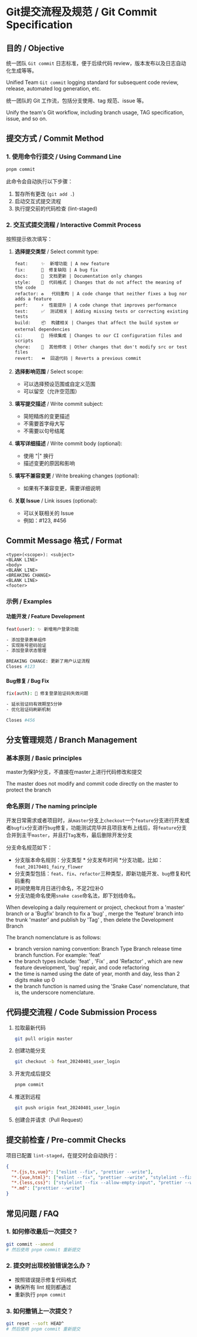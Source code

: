 # Git提交流程及规范 / Git Commit Specification

## 目的 / Objective

统一团队 `Git commit`
日志标准，便于后续代码 review，版本发布以及日志自动化生成等等。

Unified Team `Git commit` logging standard for subsequent code review, release,
automated log generation, etc.

统一团队的 Git 工作流，包括分支使用、tag 规范、issue 等。

Unify the team's Git workflow, including branch usage, TAG specification, issue,
and so on.

## 提交方式 / Commit Method

### 1. 使用命令行提交 / Using Command Line

```bash
pnpm commit
```

此命令会自动执行以下步骤：

1. 暂存所有更改 (`git add .`)
2. 启动交互式提交流程
3. 执行提交前的代码检查 (lint-staged)

### 2. 交互式提交流程 / Interactive Commit Process

按照提示依次填写：

1. **选择提交类型** / Select commit type:

   ```
   feat:     ✨  新增功能 | A new feature
   fix:      🐛  修复缺陷 | A bug fix
   docs:     📝  文档更新 | Documentation only changes
   style:    💄  代码格式 | Changes that do not affect the meaning of the code
   refactor: ♻️   代码重构 | A code change that neither fixes a bug nor adds a feature
   perf:     ⚡️  性能提升 | A code change that improves performance
   test:     ✅  测试相关 | Adding missing tests or correcting existing tests
   build:    📦️  构建相关 | Changes that affect the build system or external dependencies
   ci:       🎡  持续集成 | Changes to our CI configuration files and scripts
   chore:    🔨  其他修改 | Other changes that don't modify src or test files
   revert:   ⏪️  回退代码 | Reverts a previous commit
   ```

2. **选择影响范围** / Select scope:

   - 可以选择预设范围或自定义范围
   - 可以留空（允许空范围）

3. **填写提交描述** / Write commit subject:

   - 简短精炼的变更描述
   - 不需要首字母大写
   - 不需要以句号结尾

4. **填写详细描述** / Write commit body (optional):

   - 使用 "|" 换行
   - 描述变更的原因和影响

5. **填写不兼容变更** / Write breaking changes (optional):

   - 如果有不兼容变更，需要详细说明

6. **关联 Issue** / Link issues (optional):
   - 可以关联相关的 Issue
   - 例如：#123, #456

## Commit Message 格式 / Format

```
<type>(<scope>): <subject>
<BLANK LINE>
<body>
<BLANK LINE>
<BREAKING CHANGE>
<BLANK LINE>
<footer>
```

### 示例 / Examples

#### 功能开发 / Feature Development

```bash
feat(user): ✨ 新增用户登录功能

- 添加登录表单组件
- 实现账号密码验证
- 添加登录状态管理

BREAKING CHANGE: 更新了用户认证流程
Closes #123
```

#### Bug修复 / Bug Fix

```bash
fix(auth): 🐛 修复登录验证码失效问题

- 延长验证码有效期至5分钟
- 优化验证码刷新机制

Closes #456
```

## 分支管理规范 / Branch Management

### 基本原则 / Basic principles

master为保护分支，不直接在master上进行代码修改和提交

The master does not modify and commit code directly on the master to protect the
branch

### 命名原则 / The naming principle

开发日常需求或者项目时，从`master`分支上`checkout`一个`feature`分支进行开发或者`bugfix`分支进行`bug`修复，功能测试完毕并且项目发布上线后，将`feature`分支合并到主干`master`，并且打`Tag`发布，最后删除开发分支

分支命名规范如下：

- 分支版本命名规则：分支类型 * 分支发布时间
  *分支功能。比如：`feat_20170401_fairy_flower`
- 分支类型包括：`feat`、`fix`、`refactor`三种类型，即新功能开发、`bug`修复和代码重构
- 时间使用年月日进行命名，不足2位补0
- 分支功能命名使用`snake case`命名法，即下划线命名。

When developing a daily requirement or project, checkout from a 'master' branch
or a 'Bugfix' branch to fix a 'bug' , merge the 'feature' branch into the trunk
'master' and publish by 'Tag' , then delete the Development Branch

The branch nomenclature is as follows:

- branch version naming convention: Branch Type Branch release time branch
  function. For example: 'feat'
- the branch types include: 'feat' , 'Fix' , and 'Refactor' , which are new
  feature development, 'bug' repair, and code refactoring
- the time is named using the date of year, month and day, less than 2 digits
  make up 0
- the branch function is named using the 'Snake Case' nomenclature, that is, the
  underscore nomenclature.

## 代码提交流程 / Code Submission Process

1. 拉取最新代码

   ```bash
   git pull origin master
   ```

2. 创建功能分支

   ```bash
   git checkout -b feat_20240401_user_login
   ```

3. 开发完成后提交

   ```bash
   pnpm commit
   ```

4. 推送到远程

   ```bash
   git push origin feat_20240401_user_login
   ```

5. 创建合并请求（Pull Request）

## 提交前检查 / Pre-commit Checks

项目已配置 `lint-staged`，在提交时会自动执行：

```json
{
  "*.{js,ts,vue}": ["eslint --fix", "prettier --write"],
  "*.{vue,html}": ["eslint --fix", "prettier --write", "stylelint --fix"],
  "*.{less,css}": ["stylelint --fix --allow-empty-input", "prettier --write"],
  "*.md": ["prettier --write"]
}
```

## 常见问题 / FAQ

### 1. 如何修改最后一次提交？

```bash
git commit --amend
# 然后使用 pnpm commit 重新提交
```

### 2. 提交时出现校验错误怎么办？

- 按照错误提示修复代码格式
- 确保所有 lint 规则都通过
- 重新执行 `pnpm commit`

### 3. 如何撤销上一次提交？

```bash
git reset --soft HEAD^
# 然后使用 pnpm commit 重新提交
```
